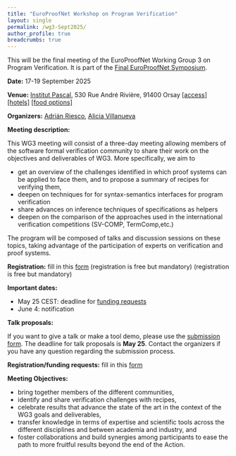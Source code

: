 ```yaml
---
title: "EuroProofNet Workshop on Program Verification"
layout: single
permalink: /wg3-Sept2025/
author_profile: true
breadcrumbs: true
---
```


This will be the final meeting of the EuroProofNet Working Group 3 on Program Verification. It is part of the [Final EuroProofNet Symposium](https://europroofnet.github.io/Symposium/).

**Date:** 17-19 September 2025

**Venue:**  [Institut Pascal](https://www.institut-pascal.universite-paris-saclay.fr/), 530 Rue André Rivière, 91400 Orsay [[access]](../Access) [[hotels]](../Hotels) [[food options]](../Food)

**Organizers:** [Adrián Riesco](https://maude.sip.ucm.es/~adrian/), [Alicia Villanueva](https://personales.upv.es/alvilga1/)

**Meeting description:**

This WG3 meeting will consist of a three-day meeting allowing members of the software formal verification community to share their work on the objectives and deliverables of WG3. More specifically, we aim to

 * get an overview of the challenges identified in which proof systems can be applied to face them, and to propose a summary of recipes for verifying them,
 * deepen on techniques for for syntax-semantics interfaces for program verification
 * share advances on inference techniques of specifications as helpers
 * deepen on the comparison of the approaches used in the international verification competitions (SV-COMP, TermComp,etc.) 

The program will be composed of talks and discussion sessions on these topics, taking advantage of the participation of experts on verification and proof systems.

**Registration:** fill in this [form](https://forms.gle/QLFzh3Ugv5WgkhZr7) (registration is free but mandatory) (registration is free but mandatory)

**Important dates:**
- May 25 CEST: deadline for [funding requests](https://forms.gle/QLFzh3Ugv5WgkhZr7)
- June 4: notification


**Talk proposals:**
 
 If you want to give a talk or make a tool demo, please use the [submission form](https://forms.office.com/e/xd4DT6XFpy). The deadline for talk proposals is **May 25**. 
 Contact the organizers if you have any question regarding the submission process.

 **Registration/funding requests:** fill in this [form](https://forms.gle/QLFzh3Ugv5WgkhZr7)



<!--
**Output**

* Final [Report](./Report_WG3meetingOrsay.pdf).
* Some presentations and video recordings have been addded to the [program page](https://europroofnet.github.io/wg3-orsay25-program/).

**Program:** see [here](https://europroofnet.github.io/wg3-orsay24-program/) 
-->


**Meeting Objectives:**

<!--The meeting aims to:-->

  * bring together members of the different communities, 
  * identify and share verification challenges with recipes,
  * celebrate results that advance the state of the art in the context of the WG3 goals and deliverables,
  * transfer knowledge in terms of expertise and scientific tools across the different disciplines and between academia and industry, and
  * foster collaborations and build synergies among participants to ease the path to more fruitful results beyond the end of the Action.


<!-- In all cases, please [fill the same form](https://docs.google.com/forms/d/1TeOnw5RDcjfXmrayhQ6qBkYx4tqfooBW9Bmeqku1ltc).
  * **Case 1**: _You have a cool talk proposal_: please fill out the _optional_ fields of title, duration, and abstract.
  * **Case 2**: _You would like to apply for funding_: check the [eligibility rules](https://europroofnet.github.io/eligibility/) and please fill out all the _optional_ fields on second page of Google form. If you are not yet a member of EuroProofNet, please join it. If you are unsure of working group, please select WG3 because the event is being organized by WG3.
  * **Case 3**: _You would just like to attend the event without any talk proposal_: please fill out the _required_ (marked with *) fields of the Google form, leaving the _optional_ fields as blank. Being a member of EuroProofNet is not a requirement for this case. 
  -->

<!-- **Cost:** The event is free of cost for anyone interested but we may need to limit the number of participants. Hence, please utilize the "Short bio" field in the form to tell us about how you can benefit from the event. Also, please wait for the confirmation email before making travel arrangements. 
-->

<!--
**Reimbursement:** Participants selected for funding will have to organize their travel and accommodation by themselves. 
 * Membership of at least one WG of EPN is mandatory for reimbursement. Please [join here](https://e-services.cost.eu/action/CA20111/working-groups/apply) if you are not already a member.
 * Please note that any transport <100 km is not reimbursed as they are included in the daily allowance. Please check the [reimbursement rules](https://europroofnet.github.io/reimbursement-rules/) carefully so that there is no bad surprise after the meeting. The daily allowance (covering accommodation, local transport and meals) is fixed at 130 Euros.
-->
